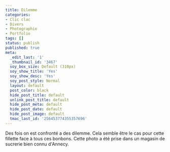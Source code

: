```yaml
---
title: Dilemme
categories:
- Clic clac
- Divers
- Photographie
- Portfolio
tags: []
status: publish
published: true
meta:
  _edit_last: '1'
  _thumbnail_id: '3467'
  soy_box_size: Default (310px)
  soy_show_title: 'Yes'
  soy_show_desc: 'Yes'
  soy_post_style: Normal
  layout: default
  post_color: black
  hide_post_title: default
  unlink_post_title: default
  hide_post_meta: default
  hide_post_date: default
  hide_post_image: default
  tmac_last_id: '256453774355357696'
---
```

Des fois on est confronté a des dilemme. Cela semble être le cas pour cette fillette face à tous ces bonbons.
Cette photo a été prise dans un magasin de sucrerie bien connu d'Annecy.
